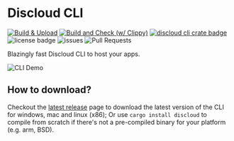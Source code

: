 # Discloud CLI
[![Build & Upload](https://github.com/discloud/cli-rust/actions/workflows/release.yml/badge.svg)](https://github.com/discloud/cli-rust/actions/workflows/release.yml) [![Build and Check (w/ Clippy)](https://github.com/discloud/cli-rust/actions/workflows/check.yml/badge.svg)](https://github.com/discloud/cli-rust/actions/workflows/check.yml) [![discloud cli crate badge](https://shields.io/crates/v/discloud)](https://crates.io/crates/discloud) ![license badge](https://img.shields.io/github/license/discloud/cli-rust) ![issues](https://img.shields.io/github/issues/discloud/cli-rust) ![Pull Requests](https://img.shields.io/github/issues-pr/discloud/cli-rust?color=blue)

Blazingly fast Discloud CLI to host your apps.

![CLI Demo](https://user-images.githubusercontent.com/92828847/189148462-b0cf3a1a-fb76-4bb4-9d9b-02dc225d5a6c.gif)

## How to download?

Checkout the [latest release](https://github.com/discloud/cli-rust/releases/latest) page to download the latest version of the CLI for windows, mac and linux (x86); 
Or use `cargo install discloud` to compile from scratch if there's not a pre-compiled binary for your platform (e.g. arm, BSD).



